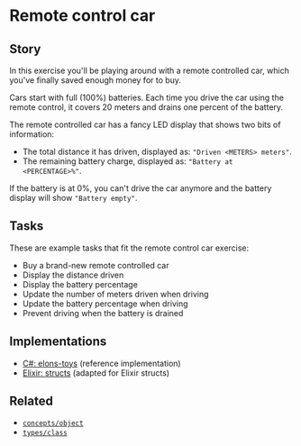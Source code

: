 # Remote control car

## Story

In this exercise you'll be playing around with a remote controlled car, which you've finally saved enough money for to buy.

Cars start with full (100%) batteries. Each time you drive the car using the remote control, it covers 20 meters and drains one percent of the battery.

The remote controlled car has a fancy LED display that shows two bits of information:

- The total distance it has driven, displayed as: `"Driven <METERS> meters"`.
- The remaining battery charge, displayed as: `"Battery at <PERCENTAGE>%"`.

If the battery is at 0%, you can't drive the car anymore and the battery display will show `"Battery empty"`.

## Tasks

These are example tasks that fit the remote control car exercise:

- Buy a brand-new remote controlled car
- Display the distance driven
- Display the battery percentage
- Update the number of meters driven when driving
- Update the battery percentage when driving
- Prevent driving when the battery is drained

## Implementations

- [C#: elons-toys][implementation-csharp] (reference implementation)
- [Elixir: structs][implementation-elixir] (adapted for Elixir structs)

## Related

- [`concepts/object`][concepts-objects]
- [`types/class`][types-class]

[concepts-objects]: https://github.com/exercism/v3/blob/main/reference/concepts/objects.md
[types-class]: https://github.com/exercism/v3/blob/main/reference/types/class.md
[implementation-csharp]: https://github.com/exercism/csharp/blob/main/exercises/concept/elons-toys/.docs/instructions.md
[implementation-elixir]: https://github.com/exercism/elixir/blob/main/exercises/concept/remote-control-car/.docs/instructions.md
